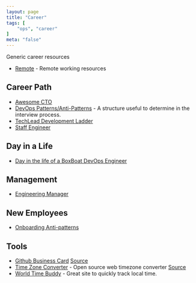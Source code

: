 ```yaml
---
layout: page
title: "Career"
tags: [
    "ops", "career"
]
meta: "false"
---
```

Generic career resources

- [Remote](/info/remote) - Remote working resources

## Career Path

- [Awesome CTO](https://github.com/kuchin/awesome-cto)
- [DevOps Patterns/Anti-Patterns](https://web.devopstopologies.com/index.html) - A structure useful to determine in the interview process.
- [TechLead Development Ladder](https://github.com/jorgef/engineeringladders/blob/master/TechLead.md)
- [Staff Engineer](https://staffeng.com/)

## Day in a Life

- [Day in the life of a BoxBoat DevOps Engineer](https://boxboat.com/2021/03/11/day-in-the-life-boxboat-devops-engineer/)

## Management

- [Engineering Manager](https://github.com/ryanburgess/engineer-manager)

## New Employees

- [Onboarding Anti-patterns](https://www.dcaulfield.com/onboarding-antipatterns)

## Tools

- [Github Business Card](https://crd.so/) [Source](https://github.com/scastiel/github-business-card)
- [Time Zone Converter](https://mlocati.github.io/timezone-converter/) - Open source web timezone converter [Source](https://github.com/mlocati/timezone-converter)
- [World Time Buddy](https://www.worldtimebuddy.com/) - Great site to quickly track local time. 


